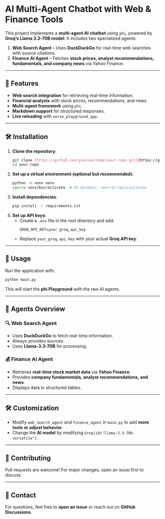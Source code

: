 # AI Multi-Agent Chatbot with Web & Finance Tools

This project implements a **multi-agent AI chatbot** using `phi`, powered by **Groq’s Llama 3.3-70B model**. It includes two specialized agents:

1. **Web Search Agent** – Uses **DuckDuckGo** for real-time web searches with source citations.
2. **Finance AI Agent** – Fetches **stock prices, analyst recommendations, fundamentals, and company news** via Yahoo Finance.

---

## 🚀 Features
- **Web search integration** for retrieving real-time information.
- **Financial analysis** with stock prices, recommendations, and news.
- **Multi-agent framework** using `phi`.
- **Markdown support** for structured responses.
- **Live reloading** with `serve_playground_app`.

---

## 🛠 Installation

1. **Clone the repository**:
   ```sh
   git clone [https://github.com/yourusername/your-repo.git](https://github.com/PrachiPatel15/AgenticAI-Financial-Agent).git
   cd your-repo
   ```
2. **Set up a virtual environment (optional but recommended)**:
   ```sh
   python -m venv venv
   source venv/bin/activate  # On Windows: venv\Scripts\activate
   ```
3. **Install dependencies**:
   ```sh
   pip install -r requirements.txt
   ```
4. **Set up API keys**:
   - Create a `.env` file in the root directory and add:
     ```env
     GROQ_API_KEY=your_groq_api_key
     ```
   - Replace `your_groq_api_key` with your actual **Groq API key**.

---

## 🎯 Usage

Run the application with:
```sh
python main.py
```
This will start the **phi Playground** with the two AI agents.

---

## 📜 Agents Overview

### 🔍 Web Search Agent
- Uses **DuckDuckGo** to fetch real-time information.
- Always provides sources.
- Uses **Llama-3.3-70B** for processing.

### 💰 Finance AI Agent
- Retrieves **real-time stock market data** via **Yahoo Finance**.
- Provides **company fundamentals, analyst recommendations, and news**.
- Displays data in structured tables.

---

## 🛠 Customization
- Modify `web_search_agent` and `finance_agent` in `main.py` to add **more tools or adjust behavior**.
- Change the **AI model** by modifying `Groq(id="llama-3.3-70b-versatile")`.

---

## 🤝 Contributing
Pull requests are welcome! For major changes, open an issue first to discuss.

---

## 📧 Contact
For questions, feel free to **open an issue** or reach out on **GitHub Discussions**.

